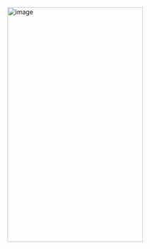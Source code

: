 <img width="306" height="531" alt="image" src="https://github.com/user-attachments/assets/451034b0-5429-459d-9c3d-b60627cf1d8c" />
